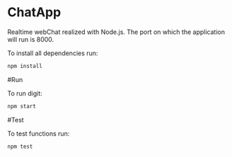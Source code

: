 # ChatApp
Realtime webChat realized with Node.js. The port on which the application will run is 8000.

To install all dependencies run: 

```bash
npm install
```

#Run

To run digit: 

```bash
npm start
```

#Test

To test functions run: 

```bash
npm test
```
